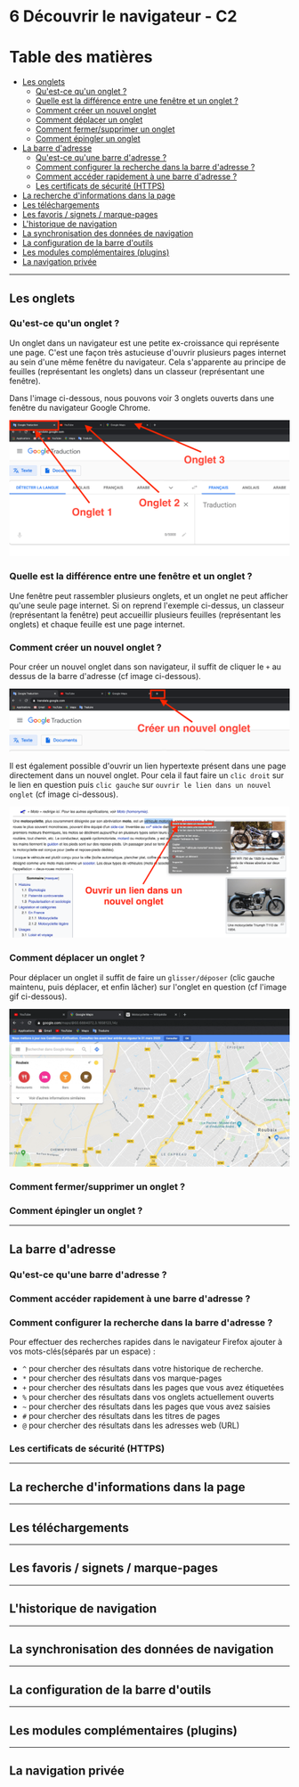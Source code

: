# 6 Découvrir le navigateur - C2

# Table des matières

  * [Les onglets](#les-onglets)
    + [Qu'est-ce qu'un onglet ?](#qu-est-ce-qu-un-onglet)
    + [Quelle est la différence entre une fenêtre et un onglet ?](#difference-entre-fenetre-et-onglet)
    + [Comment créer un nouvel onglet](#comment-creer-un-onglet)
    + [Comment déplacer un onglet](#comment-deplacer-un-onglet)
    + [Comment fermer/supprimer un onglet](#comment-fermer-supprimer-un-onglet)
    + [Comment épingler un onglet](#comment-epingler-un-onglet)
  * [La barre d'adresse](#la-barre-d-adresse)
    + [Qu'est-ce qu'une barre d'adresse ?](#qu-est-ce-qu-une-barre-d-adresse)
    + [Comment configurer la recherche dans la barre d'adresse ?](#comment-configurer-la-recherche-dans-la-barre-d-adresse)
    + [Comment accéder rapidement à une barre d'adresse ?](#comment-acceder-rapidement-a-une-barre-d-adresse)
    + [Les certificats de sécurité (HTTPS)](#les-certificats-de-securite-https)
  * [La recherche d'informations dans la page](#la-recherche-d-informations-dans-la-page)
  * [Les téléchargements](#les-telechargements)
  * [Les favoris / signets / marque-pages](#les-favoris-signets-marque-pages)
  * [L'historique de navigation](#historique-de-navigation)
  * [La synchronisation des données de navigation](#synchronisation-donnees-navigation)
  * [La configuration de la barre d'outils](#configuration-barre-outils)
  * [Les modules complémentaires (plugins)](#les-module-complementaires-plugins)
  * [La navigation privée](#la-navigation-privee)

---
## Les onglets

### <a name="qu-est-ce-qu-un-onglet">Qu'est-ce qu'un onglet ?</a>

Un onglet dans un navigateur est une petite ex-croissance qui représente une page. C'est une façon très astucieuse d'ouvrir plusieurs pages internet au sein d'une même fenêtre du navigateur.
Cela s'apparente au principe de feuilles (représentant les onglets) dans un classeur (représentant une fenêtre).

Dans l'image ci-dessous, nous pouvons voir 3 onglets ouverts dans une fenêtre du navigateur Google Chrome.

![3 onglets ouverts dans Google Chrome](img/onglets.png)


### <a name="difference-entre-fenetre-et-onglet">Quelle est la différence entre une fenêtre et un onglet ?</a>

Une fenêtre peut rassembler plusieurs onglets, et un onglet ne peut afficher qu'une seule page internet.
Si on reprend l'exemple ci-dessus, un classeur (représentant la fenêtre) peut accueillir plusieurs feuilles (représentant les onglets) et chaque feuille est une page internet.

### <a name="comment-creer-un-onglet">Comment créer un nouvel onglet ?</a>

Pour créer un nouvel onglet dans son navigateur, il suffit de cliquer le `+` au dessus de la barre d'adresse (cf image ci-dessous).

![créer un nouvel onglet dans Google Chrome](img/creer-nouvel-onglet.png)

Il est également possible d'ouvrir un lien hypertexte présent dans une page directement dans un nouvel onglet. Pour cela il faut faire un `clic droit` sur le lien en question puis `clic gauche` sur `ouvrir le lien dans un nouvel onglet` (cf image ci-dessous).

![Ouvrir un lien dans un nouvel onglet dans Google Chrome](img/ouvrir-lien-nouvel-onglet.png)


### <a name="comment-deplacer-un-onglet">Comment déplacer un onglet ?</a>

Pour déplacer un onglet il suffit de faire un `glisser/déposer` (clic gauche maintenu, puis déplacer, et enfin lâcher) sur l'onglet en question (cf l'image gif ci-dessous).

![Déplacer un onglet dans Google Chrome](img/deplacer-des-onglets.gif)




### <a name="comment-fermer-supprimer-un-onglet">Comment fermer/supprimer un onglet ?</a>
### <a name="comment-epingler-un-onglet">Comment épingler un onglet ?</a>




---

## <a name="la-barre-d-adresse">La barre d'adresse</a>

### <a name="qu-est-ce-qu-une-barre-d-adresse">Qu'est-ce qu'une barre d'adresse ?</a>
### <a name="comment-acceder-rapidement-a-une-barre-d-adresse">Comment accéder rapidement à une barre d'adresse ?</a>
### <a name="comment-configurer-la-recherche-dans-la-barre-d-adresse">Comment configurer la recherche dans la barre d'adresse ?</a>

Pour effectuer des recherches rapides dans le navigateur Firefox ajouter à vos mots-clés(séparés par un espace) : 

* `^` pour chercher des résultats dans votre historique de recherche.
* `*` pour chercher des résultats dans vos marque-pages
* `+` pour chercher des résultats dans les pages que vous avez étiquetées
* `%` pour chercher des résultats dans vos onglets actuellement ouverts
* `~` pour chercher des résultats dans les pages que vous avez saisies
* `#` pour chercher des résultats dans les titres de pages
* `@` pour chercher des résultats dans les adresses web (URL)


### <a name="les-certificats-de-securite-https">Les certificats de sécurité (HTTPS)</a>

---

## <a name="la-recherche-d-informations-dans-la-page">La recherche d'informations dans la page</a>

---
## <a name="les-telechargements">Les téléchargements</a>

---
## <a name="les-favoris-signets-marque-pages">Les favoris / signets / marque-pages</a>

---
## <a name="historique-de-navigation">L'historique de navigation</a>

---
## <a name="synchronisation-donnees-navigation">La synchronisation des données de navigation</a>

---
## <a name="configuration-barre-outils">La configuration de la barre d'outils</a>

---
## <a name="les-module-complementaires-plugins">Les modules complémentaires (plugins)</a>

---
## <a name="la-navigation-privee">La navigation privée</a>
